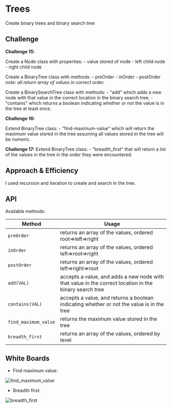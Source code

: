 # Trees

Create binary trees and binary search tree

## Challenge

**Challenge 15:**

Create a Node class with properties:
    - value stored of node
    - left child node
    - right child node

Create a BinaryTree class with methods:
    - preOrder
    - inOrder
    - postOrder
    *note: all return array of values in correct order.*

Create a BinarySearchTree class with methods:
    - "add" which adds a new node with that value in the correct location in the binary search tree.
    - "contains" which returns a boolean indicating whether or not the value is in the tree at least once.

**Challenge 16:**

Extend BinaryTree class:
    - "find-maximum-value" which will return the maximum value stored in the tree assuming all values stored in the tree will be numeric.

**Challenge 17:**
Extend BinaryTree class:
    - "breadth_first" that will return a list of the values in the tree in the order they were encountered.

## Approach & Efficiency

I used recursion and iteration to create and search in the tree.

## API

Available methods:

| Method | Usage|
| --- | --- |
| `preOrder` | returns an array of the values, ordered root=>left=>right |
| `inOrder` | returns an array of the values, ordered left=>root=>right |
| `postOrder` | returns an array of the values, ordered left=>right=>root |
| `add(VAL)` | accepts a value, and adds a new node with that value in the correct location in the binary search tree |
| `contains(VAL)` | accepts a value, and returns a boolean indicating whether or not the value is in the tree |
| `find_maximum_value` | returns the maximum value stored in the tree |
| `breadth_first` | returns an array of the values, ordered by level |

## White Boards

- Find maximum value:

![find_maximum_value](../../../assets/find_maximum_value.png)

- Breadth first:

![breadth_first](../../../assets/breadth_first.png)
